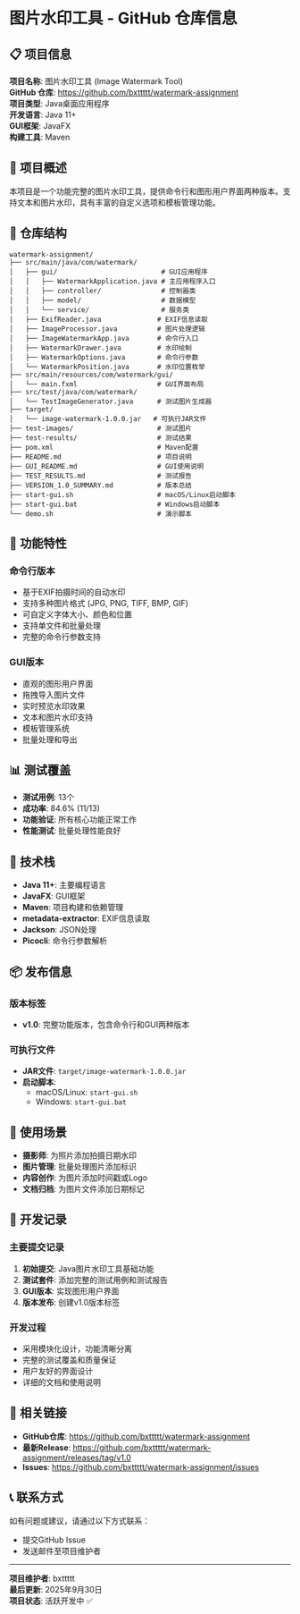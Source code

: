 # 图片水印工具 - GitHub 仓库信息

## 📋 项目信息

**项目名称**: 图片水印工具 (Image Watermark Tool)  
**GitHub 仓库**: https://github.com/bxttttt/watermark-assignment  
**项目类型**: Java桌面应用程序  
**开发语言**: Java 11+  
**GUI框架**: JavaFX  
**构建工具**: Maven  

## 🎯 项目概述

本项目是一个功能完整的图片水印工具，提供命令行和图形用户界面两种版本。支持文本和图片水印，具有丰富的自定义选项和模板管理功能。

## 📁 仓库结构

```
watermark-assignment/
├── src/main/java/com/watermark/
│   ├── gui/                          # GUI应用程序
│   │   ├── WatermarkApplication.java # 主应用程序入口
│   │   ├── controller/               # 控制器类
│   │   ├── model/                    # 数据模型
│   │   └── service/                  # 服务类
│   ├── ExifReader.java              # EXIF信息读取
│   ├── ImageProcessor.java          # 图片处理逻辑
│   ├── ImageWatermarkApp.java       # 命令行入口
│   ├── WatermarkDrawer.java         # 水印绘制
│   ├── WatermarkOptions.java        # 命令行参数
│   └── WatermarkPosition.java       # 水印位置枚举
├── src/main/resources/com/watermark/gui/
│   └── main.fxml                    # GUI界面布局
├── src/test/java/com/watermark/
│   └── TestImageGenerator.java      # 测试图片生成器
├── target/
│   └── image-watermark-1.0.0.jar   # 可执行JAR文件
├── test-images/                     # 测试图片
├── test-results/                    # 测试结果
├── pom.xml                          # Maven配置
├── README.md                        # 项目说明
├── GUI_README.md                    # GUI使用说明
├── TEST_RESULTS.md                  # 测试报告
├── VERSION_1.0_SUMMARY.md           # 版本总结
├── start-gui.sh                     # macOS/Linux启动脚本
├── start-gui.bat                    # Windows启动脚本
└── demo.sh                          # 演示脚本
```

## 🚀 功能特性

### 命令行版本
- 基于EXIF拍摄时间的自动水印
- 支持多种图片格式 (JPG, PNG, TIFF, BMP, GIF)
- 可自定义字体大小、颜色和位置
- 支持单文件和批量处理
- 完整的命令行参数支持

### GUI版本
- 直观的图形用户界面
- 拖拽导入图片文件
- 实时预览水印效果
- 文本和图片水印支持
- 模板管理系统
- 批量处理和导出

## 📊 测试覆盖

- **测试用例**: 13个
- **成功率**: 84.6% (11/13)
- **功能验证**: 所有核心功能正常工作
- **性能测试**: 批量处理性能良好

## 🔧 技术栈

- **Java 11+**: 主要编程语言
- **JavaFX**: GUI框架
- **Maven**: 项目构建和依赖管理
- **metadata-extractor**: EXIF信息读取
- **Jackson**: JSON处理
- **Picocli**: 命令行参数解析

## 📦 发布信息

### 版本标签
- **v1.0**: 完整功能版本，包含命令行和GUI两种版本

### 可执行文件
- **JAR文件**: `target/image-watermark-1.0.0.jar`
- **启动脚本**: 
  - macOS/Linux: `start-gui.sh`
  - Windows: `start-gui.bat`

## 🎯 使用场景

- **摄影师**: 为照片添加拍摄日期水印
- **图片管理**: 批量处理图片添加标识
- **内容创作**: 为图片添加时间戳或Logo
- **文档归档**: 为图片文件添加日期标记

## 📝 开发记录

### 主要提交记录
1. **初始提交**: Java图片水印工具基础功能
2. **测试套件**: 添加完整的测试用例和测试报告
3. **GUI版本**: 实现图形用户界面
4. **版本发布**: 创建v1.0版本标签

### 开发过程
- 采用模块化设计，功能清晰分离
- 完整的测试覆盖和质量保证
- 用户友好的界面设计
- 详细的文档和使用说明

## 🔗 相关链接

- **GitHub仓库**: https://github.com/bxttttt/watermark-assignment
- **最新Release**: https://github.com/bxttttt/watermark-assignment/releases/tag/v1.0
- **Issues**: https://github.com/bxttttt/watermark-assignment/issues

## 📞 联系方式

如有问题或建议，请通过以下方式联系：
- 提交GitHub Issue
- 发送邮件至项目维护者

---

**项目维护者**: bxttttt  
**最后更新**: 2025年9月30日  
**项目状态**: 活跃开发中 ✅
